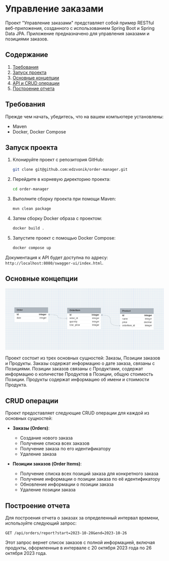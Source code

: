 # Управление заказами

Проект "Управление заказами" представляет собой пример RESTful веб-приложения, созданного с использованием Spring Boot и Spring Data JPA. Приложение предназначено для управления заказами и позициями заказов.

## Содержание

1. [Требования](#требования)
2. [Запуск проекта](#запуск-проекта)
3. [Основные концепции](#основные-концепции)
4. [API и CRUD операции](#api-и-crud-операции)
5. [Построение отчета](#построение-отчета)

## Требования

Прежде чем начать, убедитесь, что на вашем компьютере установлены:
- Maven
- Docker, Docker Compose

## Запуск проекта

1. Клонируйте проект с репозитория GitHub:
   ```sh
   git clone git@github.com:edzvonik/order-manager.git
   ```

2. Перейдите в корневую директорию проекта:
   ```sh
   cd order-manager
   ```
   
3. Выполните сборку проекта при помощи Maven:
   ```sh
   mvn clean package
   ```
   
3. Затем сборку Docker образа с проектом:
   ```sh
   docker build .
   ```

4. Запустите проект с помощью Docker Compose:
   ```sh
   docker compose up
   ```
   
Документация к API будет доступна по адресу: `http://localhost:8080/swagger-ui/index.html`.

## Основные концепции

![db-schema](https://github.com/edzvonik/order-manager/blob/master/db-schema.png)

Проект состоит из трех основных сущностей: Заказы, Позиции заказов и Продукты. 
Заказы содержат информацию о дате заказа, связаны с Позициями. Позиции заказов связаны с Продуктами, 
содержат информацию о количестве Продуктов в Позиции, общую стоимость Позиции. Продукты содержат информацию
об имени и стоимости Продукта. 

## CRUD операции

Проект предоставляет следующие CRUD операции для каждой из основных сущностей:

- **Заказы (Orders)**:
  - Создание нового заказа
  - Получение списка всех заказов
  - Получение заказа по его идентификатору
  - Удаление заказа

- **Позиции заказов (Order Items)**:
  - Получение списка всех позиций заказа для конкретного заказа
  - Получение информации о позиции заказа по её идентификатору
  - Обновление информации о позиции заказа
  - Удаление позиции заказа

## Построение отчета

Для построения отчета о заказах за определенный интервал времени, используйте следующий запрос:

```
GET /api/orders/report?start=2023-10-20&end=2023-10-26
```

Этот запрос вернет список заказов с полной информацией, 
включая продукты, оформленные в интервале с 20 октября 2023 года по 26 октября 2023 года.
